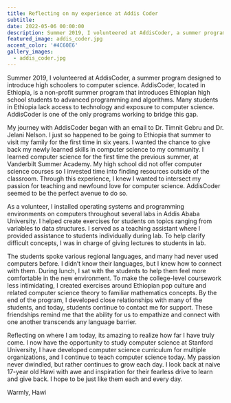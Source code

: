 ```yaml
---
title: Reflecting on my experience at Addis Coder
subtitle: 
date: 2022-05-06 00:00:00
description: Summer 2019, I volunteered at AddisCoder, a summer program designed to introduce high schoolers to computer science.
featured_image: addis_coder.jpg
accent_color: '#4C60E6'
gallery_images:
  - addis_coder.jpg
---
```


Summer 2019, I volunteered at AddisCoder, a summer program designed to introduce high schoolers to computer science. AddisCoder, located in Ethiopia, is a non-profit summer program that introduces Ethiopian high school students to advanced programming and algorithms. Many students in Ethiopia lack access to technology and exposure to computer science. AddisCoder is one of the only programs working to bridge this gap. 

My journey with AddisCoder began with an email to Dr. Timnit Gebru and Dr. Jelani Nelson. I just so happened to be going to Ethiopia that summer to visit my family for the first time in six years. I wanted the chance to give back my newly learned skills in computer science to my community. I learned computer science for the first time the previous summer, at Vanderbilt Summer Academy. My high school did not offer computer science courses so I invested time into finding resources outside of the classroom. Through this experience, I knew I wanted to intersect my passion for teaching and newfound love for computer science. AddisCoder seemed to be the perfect avenue to do so.

As a volunteer, I installed operating systems and programming environments on computers throughout several labs in Addis Ababa University. I helped create exercises for students on topics ranging from variables to data structures. I served as a teaching assistant where I provided assistance to students individually during lab. To help clarify difficult concepts, I was in charge of giving lectures to students in lab.

The students spoke various regional languages, and many had never used computers before. I didn’t know their languages, but I knew how to connect with them. During lunch, I sat with the students to help them feel more comfortable in the new environment. To make the college-level coursework less intimidating, I created exercises around Ethiopian pop culture and related computer science theory to familiar mathematics concepts. By the end of the program, I developed close relationships with many of the students, and today, students continue to contact me for support. These friendships remind me that the ability for us to empathize and connect with one another transcends any language barrier.  

Reflecting on where I am today, its amazing to realize how far I have truly come. I now have the opportunity to study computer science at Stanford University, I have developed computer science curriculum for multiple organizations, and I continue to teach computer science today. My passion never dwindled, but rather continues to grow each day. I look back at naive 17-year old Hawi with awe and inspiration for their fearless drive to learn and give back. I hope to be just like them each and every day.

Warmly, Hawi
